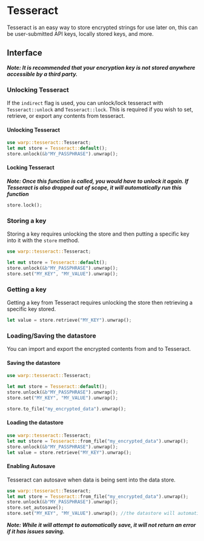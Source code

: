 # Tesseract

Tesseract is an easy way to store encrypted strings for use later on, this can be user-submitted API keys, locally stored keys, and more.

## Interface

***Note: It is recommended that your encryption key is not stored anywhere accessible by a third party.***

### Unlocking Tesseract

If the `indirect` flag is used, you can unlock/lock tesseract with `Tesseract::unlock` and `Tesseract::lock`. This is required if you wish to set, retrieve, or export any contents from tesseract.

#### Unlocking Tesseract

```rust
use warp::tesseract::Tesseract;
let mut store = Tesseract::default();
store.unlock(&b"MY_PASSPHRASE").unwrap();
```

#### Locking Tesseract

***Note: Once this function is called, you would have to unlock it again. If Tesseract is also dropped out of scope, it will automatically run this function***

```rust
store.lock();
```

### Storing a key

Storing a key requires unlocking the store and then putting a specific key into it with the `store` method. 

```rust
use warp::tesseract::Tesseract;

let mut store = Tesseract::default();
store.unlock(&b"MY_PASSPHRASE").unwrap();
store.set("MY_KEY", "MY_VALUE").unwrap();
```

### Getting a key

Getting a key from Tesseract requires unlocking the store then retrieving a specific key stored. 
```rust
let value = store.retrieve("MY_KEY").unwrap();
```

### Loading/Saving the datastore

You can import and export the encrypted contents from and to Tesseract.

#### Saving the datastore
```rust
use warp::tesseract::Tesseract;

let mut store = Tesseract::default();
store.unlock(&b"MY_PASSPHRASE").unwrap();
store.set("MY_KEY", "MY_VALUE").unwrap();

store.to_file("my_encrypted_data").unwrap();
```

#### Loading the datastore
```rust
use warp::tesseract::Tesseract;
let mut store = Tesseract::from_file("my_encrypted_data").unwrap();
store.unlock(&b"MY_PASSPHRASE").unwrap();
let value = store.retrieve("MY_KEY").unwrap();
```


#### Enabling Autosave

Tesseract can autosave when data is being sent into the data store.

```rust
use warp::tesseract::Tesseract;
let mut store = Tesseract::from_file("my_encrypted_data").unwrap();
store.unlock(&b"MY_PASSPHRASE").unwrap();
store.set_autosave();
store.set("MY_KEY", "MY_VALUE").unwrap(); //the datastore will automatically save
```

***Note: While it will attempt to automatically save, it will not return an error if it has issues saving.***

